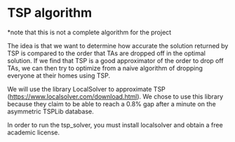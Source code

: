 # TSP algorithm

*note that this is not a complete algorithm for the project

The idea is that we want to determine how accurate the solution returned by TSP is compared to the order that TAs are dropped off in the optimal solution. If we find that TSP is a good approximator of the order to drop off TAs, we can then try to optimize from a naive algorithm of dropping everyone at their homes using TSP.

We will use the library LocalSolver to approximate TSP (https://www.localsolver.com/download.html). We chose to use this library because they claim to be able to reach a 0.8% gap after a minute on the asymmetric TSPLib database.

In order to run the tsp_solver, you must install localsolver and obtain a free academic license.
